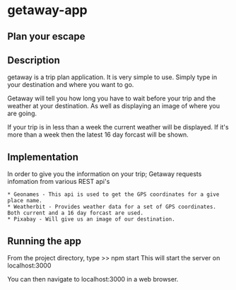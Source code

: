 # getaway-app
## Plan your escape

## Description
getaway is a trip plan application. It is very simple to use. Simply type in your destination and where you want to go.

Getaway will tell you how long you have to wait before your trip and the weather at your destination. As well as displaying an image of where you are going.

If your trip is in less than a week the current weather will be displayed. If it's more than a week then the latest 16 day forcast will be shown.

## Implementation
In order to give you the information on your trip; Getaway requests infomation from various REST api's

    * Geonames - This api is used to get the GPS coordinates for a give place name.
    * Weatherbit - Provides weather data for a set of GPS coordinates. Both current and a 16 day forcast are used.
    * Pixabay - Will give us an image of our destination.

## Running the app
From the project directory, type >> npm start 
This will start the server on localhost:3000

You can then navigate to localhost:3000 in a web browser.